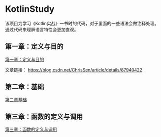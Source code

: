 # KotlinStudy
该项目为学习《Kotlin实战》一书时的代码，对于里面的一些语法会做注释处理。通过代码来理解语言特性会更加直观。

## 第一章：定义与目的
[第一章：定义与目的](https://github.com/chrissen0814/KotlinStudy/blob/master/article/%E7%AC%AC%E4%B8%80%E7%AB%A0%EF%BC%9A%E5%AE%9A%E4%B9%89%E4%B8%8E%E7%9B%AE%E7%9A%84.md)


文章链接： https://blog.csdn.net/ChrisSen/article/details/87940422

## 第二章：基础
[第二章基础](https://github.com/chrissen0814/KotlinStudy/blob/master/article/%E7%AC%AC%E4%BA%8C%E7%AB%A0%EF%BC%9A%E5%9F%BA%E7%A1%80.md)

## 第三章：函数的定义与调用
[第三章：函数的定义与调用](https://github.com/chrissen0814/KotlinStudy/blob/master/article/%E7%AC%AC%E4%B8%89%E7%AB%A0%EF%BC%9A%E5%87%BD%E6%95%B0%E7%9A%84%E5%AE%9A%E4%B9%89%E4%B8%8E%E8%B0%83%E7%94%A8.md)
